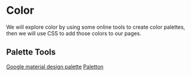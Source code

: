 # Color

We will explore color by using some online tools to create color palettes, then we will use CSS to add those colors to our pages. 

## Palette Tools
[Google material design palette](https://www.materialpalette.com/)
[Paletton](http://paletton.com)